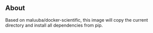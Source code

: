 ## About

Based on maluuba/docker-scientific, this image will copy the current directory and install all dependencies from pip.

